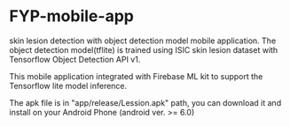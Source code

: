 # FYP-mobile-app
skin lesion detection with object detection model mobile application. The object detection model(tflite) is trained using ISIC skin lesion dataset with Tensorflow Object Detection API v1.

This mobile application integrated with Firebase ML kit to support the Tensorflow lite model inference. 

The apk file is in "app/release/Lession.apk" path, you can download it and install on your Android Phone (android ver. >= 6.0)

